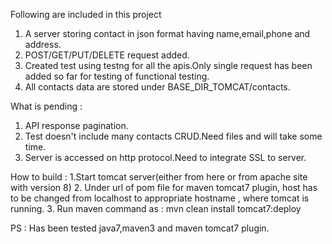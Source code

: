 Following are included in this project
1. A server storing contact in json format having name,email,phone and address.
2. POST/GET/PUT/DELETE request added.
3. Created test using testng for all the apis.Only single request has been added so far for testing of functional testing.
4. All contacts data are stored under BASE_DIR_TOMCAT/contacts.


What is pending :
1. API response pagination.
2. Test doesn't include many contacts CRUD.Need files and will take some time.
3. Server is accessed on http protocol.Need to integrate SSL to server.

How to build :
1.Start tomcat server(either from here or from apache site with version 8)
2. Under url of pom file for maven tomcat7 plugin, host has to be changed from localhost to appropriate hostname , where tomcat is running. 
3. Run maven command as : mvn clean install tomcat7:deploy

PS : Has been tested java7,maven3 and maven tomcat7 plugin.


